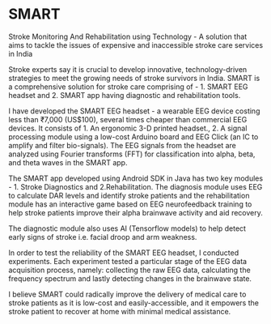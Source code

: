 # SMART
Stroke Monitoring And Rehabilitation using Technology - A solution that aims to tackle the issues of expensive and inaccessible stroke care services in India

Stroke experts say it is crucial to develop innovative, technology-driven strategies to meet the growing needs of stroke survivors in India. SMART is a comprehensive solution for stroke care comprising of - 1. SMART EEG headset and 2. SMART app having diagnostic and rehabilitation tools.

I have developed the SMART EEG headset - a wearable EEG device costing less than ₹7,000 (US$100), several times cheaper than commercial EEG devices. It consists of 1. An ergonomic 3-D printed headset., 2. A signal processing module using a low-cost Arduino board and EEG Click (an IC to amplify and filter bio-signals). The EEG signals from the headset are analyzed using Fourier transforms (FFT) for classification into alpha, beta, and theta waves in the SMART app.

The SMART app developed using Android SDK in Java has two key modules - 1. Stroke Diagnostics and 2.Rehabilitation. The diagnosis module uses EEG to calculate DAR levels and identify stroke patients and the rehabilitation module has an interactive game based on EEG neurofeedback training to help stroke patients improve their alpha brainwave activity and aid recovery. 

The diagnostic module also uses AI (Tensorflow models) to help detect early signs of stroke i.e. facial droop and arm weakness.

In order to test the reliability of the SMART EEG headset, I conducted experiments. Each experiment tested a particular stage of the EEG data acquisition process, namely: collecting the raw EEG data, calculating the frequency spectrum and lastly detecting changes in the brainwave state.

I believe SMART could radically improve the delivery of medical care to stroke patients as it is low-cost and easily-accessible, and it empowers the stroke patient to recover at home with minimal medical assistance. 
